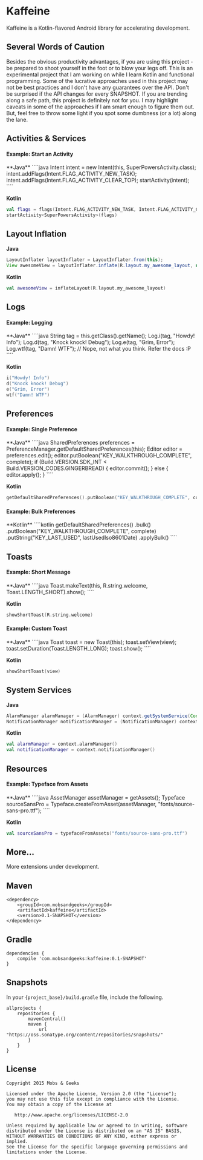 Kaffeine
========
Kaffeine is a Kotlin-flavored Android library for accelerating development.

Several Words of Caution
------------------------
Besides the obvious productivity advantages, if you are using this project - be prepared to shoot
yourself in the foot or to blow your legs off. This is an experimental project that I am working on
while I learn Kotlin and functional programming. Some of the lucrative approaches used in
this project may not be best practices and I don't have any guarantees over the API. Don't be
surprised if the API changes for every SNAPSHOT. If you are trending along a safe path, this project
is definitely not for you. I may highlight caveats in some of the approaches if I am smart enough
to figure them out. But, feel free to throw some light if you spot some dumbness (or a lot) along
the lane.

Activities & Services
---------------------
<h4>Example: Start an Activity</h4>
**Java**
````java
Intent intent = new Intent(this, SuperPowersActivity.class);
intent.addFlags(Intent.FLAG_ACTIVITY_NEW_TASK);
intent.addFlags(Intent.FLAG_ACTIVITY_CLEAR_TOP);
startActivity(intent);
````

**Kotlin**
````kotlin
val flags = flags(Intent.FLAG_ACTIVITY_NEW_TASK, Intent.FLAG_ACTIVITY_CLEAR_TOP)
startActivity<SuperPowersActivity>(flags)
````

Layout Inflation
----------------
**Java**
````java
LayoutInflater layoutInflater = LayoutInflater.from(this);
View awesomeView = layoutInflater.inflate(R.layout.my_awesome_layout, null);
````

**Kotlin**
````kotlin
val awesomeView = inflateLayout(R.layout.my_awesome_layout)
````

Logs
----
<h4>Example: Logging</h4>
**Java**
````java
String tag = this.getClass().getName();
Log.i(tag, "Howdy! Info");
Log.d(tag, "Knock knock! Debug");
Log.e(tag, "Grim, Error");
Log.wtf(tag, "Damn! WTF"); // Nope, not what you think. Refer the docs :P
````

**Kotlin**
````kotlin
i("Howdy! Info")
d("Knock knock! Debug")
e("Grim, Error")
wtf("Damn! WTF")
````

Preferences
-----------
<h4>Example: Single Preference</h4>
**Java**
````java
SharedPreferences preferences = PreferenceManager.getDefaultSharedPreferences(this);
Editor editor = preferences.edit();
editor.putBoolean("KEY_WALKTHROUGH_COMPLETE", complete);
if (Build.VERSION.SDK_INT < Build.VERSION_CODES.GINGERBREAD) {
  editor.commit();
} else {
  editor.apply();
}
````

**Kotlin**
````kotlin
getDefaultSharedPreferences().putBoolean("KEY_WALKTHROUGH_COMPLETE", complete)
````

<h4>Example: Bulk Preferences</h4>
**Kotlin**
````kotlin
getDefaultSharedPreferences()
  .bulk()
  .putBoolean("KEY_WALKTHROUGH_COMPLETE", complete)
  .putString("KEY_LAST_USED", lastUsedIso8601Date)
  .applyBulk()
````

Toasts
------
<h4>Example: Short Message</h4>
**Java**
````java
Toast.makeText(this, R.string.welcome, Toast.LENGTH_SHORT).show();
````

**Kotlin**
````kotlin
showShortToast(R.string.welcome)
````

<h4>Example: Custom Toast</h4>
**Java**
````java
Toast toast = new Toast(this);
toast.setView(view);
toast.setDuration(Toast.LENGTH_LONG);
toast.show();
````

**Kotlin**
````kotlin
showShortToast(view)
````

System Services
---------------
**Java**
````java
AlarmManager alarmManager = (AlarmManager) context.getSystemService(Context.ALARM_SERVICE);
NotificationManager notificationManager = (NotificationManager) context.getSystemService(Context.NOTIFICATION_SERVICE);
````

**Kotlin**
````kotlin
val alarmManager = context.alarmManager()
val notificationManager = context.notificationManager()
````

Resources
---------
<h4>Example: Typeface from Assets</h4>
**Java**
````java
AssetManager assetManager = getAssets();
Typeface sourceSansPro = Typeface.createFromAsset(assetManager, "fonts/source-sans-pro.ttf");
````

**Kotlin**
````kotlin
val sourceSansPro = typefaceFromAssets("fonts/source-sans-pro.ttf")
````

More...
-------
More extensions under development.

Maven
-----
    <dependency>
        <groupId>com.mobsandgeeks</groupId>
        <artifactId>kaffeine</artifactId>
        <version>0.1-SNAPSHOT</version>
    </dependency>

Gradle
------
    dependencies {
        compile 'com.mobsandgeeks:kaffeine:0.1-SNAPSHOT'
    }

Snapshots
---------
In your `{project_base}/build.gradle` file, include the following.

    allprojects {
        repositories {
            mavenCentral()
            maven {
                url "https://oss.sonatype.org/content/repositories/snapshots/"
            }
        }
    }

License
-------
    Copyright 2015 Mobs & Geeks

    Licensed under the Apache License, Version 2.0 (the "License");
    you may not use this file except in compliance with the License.
    You may obtain a copy of the License at

       http://www.apache.org/licenses/LICENSE-2.0

    Unless required by applicable law or agreed to in writing, software
    distributed under the License is distributed on an "AS IS" BASIS,
    WITHOUT WARRANTIES OR CONDITIONS OF ANY KIND, either express or implied.
    See the License for the specific language governing permissions and
    limitations under the License.
